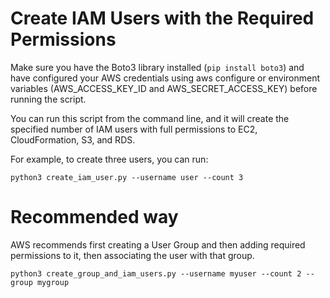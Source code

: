 # Create IAM Users with the Required Permissions

Make sure you have the Boto3 library installed (`pip install boto3`) and have configured your AWS credentials using aws configure or environment variables (AWS_ACCESS_KEY_ID and AWS_SECRET_ACCESS_KEY) before running the script.

You can run this script from the command line, and it will create the specified number of IAM users with full permissions to EC2, CloudFormation, S3, and RDS.

For example, to create three users, you can run:

```
python3 create_iam_user.py --username user --count 3
```


# Recommended way

AWS recommends first creating a User Group and then adding required permissions to it, then associating the user with that group.

```
python3 create_group_and_iam_users.py --username myuser --count 2 --group mygroup
```
